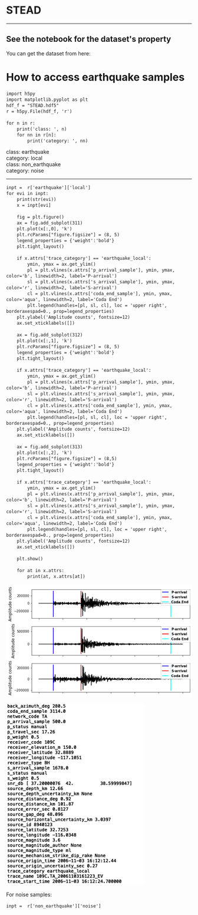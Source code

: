 #  STEAD                                                                                                                                               
------------------------------------------------------
See the notebook for the dataset's property                                                                            
------------------------------------------------------
        
You can get the dataset from here:                             
  

# How to access earthquake samples

    import h5py
    import matplotlib.pyplot as plt
    hdf_f = "STEAD.hdf5"
    r = h5py.File(hdf_f, 'r')

    for n in r:
        print('class: ', n)
        for nn in r[n]:
            print('category: ', nn)

class:  earthquake  
category:  local   
class:  non_earthquake   
category:  noise   

----------

    inpt =  r['earthquake']['local']
    for evi in inpt:
        print(str(evi))
        x = inpt[evi]

        fig = plt.figure()
        ax = fig.add_subplot(311)         
        plt.plot(x[:,0], 'k')
        plt.rcParams["figure.figsize"] = (8, 5)
        legend_properties = {'weight':'bold'}    
        plt.tight_layout()

        if x.attrs['trace_category'] == 'earthquake_local':    
            ymin, ymax = ax.get_ylim()
            pl = plt.vlines(x.attrs['p_arrival_sample'], ymin, ymax, color='b', linewidth=2, label='P-arrival')
            sl = plt.vlines(x.attrs['s_arrival_sample'], ymin, ymax, color='r', linewidth=2, label='S-arrival')
            cl = plt.vlines(x.attrs['coda_end_sample'], ymin, ymax, color='aqua', linewidth=2, label='Coda End')
            plt.legend(handles=[pl, sl, cl], loc = 'upper right', borderaxespad=0., prop=legend_properties)        
        plt.ylabel('Amplitude counts', fontsize=12) 
        ax.set_xticklabels([])

        ax = fig.add_subplot(312)         
        plt.plot(x[:,1], 'k')
        plt.rcParams["figure.figsize"] = (8, 5)
        legend_properties = {'weight':'bold'}    
        plt.tight_layout()

        if x.attrs['trace_category'] == 'earthquake_local':    
            ymin, ymax = ax.get_ylim()
            pl = plt.vlines(x.attrs['p_arrival_sample'], ymin, ymax, color='b', linewidth=2, label='P-arrival')
            sl = plt.vlines(x.attrs['s_arrival_sample'], ymin, ymax, color='r', linewidth=2, label='S-arrival')
            cl = plt.vlines(x.attrs['coda_end_sample'], ymin, ymax, color='aqua', linewidth=2, label='Coda End')
            plt.legend(handles=[pl, sl, cl], loc = 'upper right', borderaxespad=0., prop=legend_properties)        
        plt.ylabel('Amplitude counts', fontsize=12) 
        ax.set_xticklabels([])

        ax = fig.add_subplot(313)         
        plt.plot(x[:,2], 'k')
        plt.rcParams["figure.figsize"] = (8,5)
        legend_properties = {'weight':'bold'}    
        plt.tight_layout()

        if x.attrs['trace_category'] == 'earthquake_local':    
            ymin, ymax = ax.get_ylim()
            pl = plt.vlines(x.attrs['p_arrival_sample'], ymin, ymax, color='b', linewidth=2, label='P-arrival')
            sl = plt.vlines(x.attrs['s_arrival_sample'], ymin, ymax, color='r', linewidth=2, label='S-arrival')
            cl = plt.vlines(x.attrs['coda_end_sample'], ymin, ymax, color='aqua', linewidth=2, label='Coda End')
            plt.legend(handles=[pl, sl, cl], loc = 'upper right', borderaxespad=0., prop=legend_properties)        
        plt.ylabel('Amplitude counts', fontsize=12) 
        ax.set_xticklabels([])

        plt.show() 

        for at in x.attrs:
            print(at, x.attrs[at])    

![event](eventSample.png)

![event](eventSample2.png)


For noise samples:

    inpt =  r['non_earthquake']['noise'] 
 

